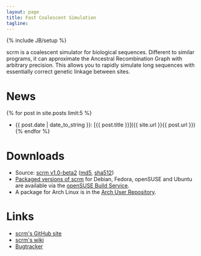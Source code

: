 ```yaml
---
layout: page
title: Fast Coalescent Simulation
tagline: 
---
```

{% include JB/setup %}

scrm is a coalescent simulator for biological sequences. Different to similar 
programs, it can approximate the Ancestral Recombination Graph with arbitrary
precision. This allows you to rapidly simulate long sequences with
essentially correct genetic linkage between sites.

# News
{% for post in site.posts limit:5 %} 
* {{ post.date | date_to_string }}: [{{ post.title }}]({{ site.url }}{{ post.url }}) {% endfor %}


# Downloads
* Source: [scrm v1.0-beta2](./releases/scrm-1.0-beta2.tar.gz)
([md5](./releases/releases.md5), [sha512](./releases/releases.sha512))
* [Packaged versions of scrm](http://software.opensuse.org/download.html?project=home%3Apaulst&package=scrm) for Debian, Fedora, openSUSE and Ubuntu
are available via the [openSUSE Build Service](https://build.opensuse.org).
* A package for Arch Linux is in the [Arch User Repository](https://aur.archlinux.org/packages/scrm).

# Links
+ [scrm's GitHub site](https://github.com/paulstaab/scrm)
+ [scrm's wiki](https://github.com/paulstaab/scrm/wiki)
+ [Bugtracker](https://github.com/paulstaab/scrm/issues)
